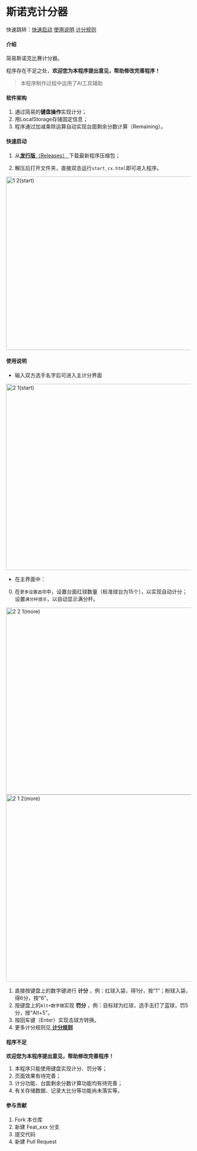 # 斯诺克计分器

快速跳转：[快速启动](https://github.com/ChenTianyi2025/snooker-scorer/blob/main/README.md#%E5%BF%AB%E9%80%9F%E5%90%AF%E5%8A%A8)  [使用说明](https://github.com/ChenTianyi2025/snooker-scorer/blob/main/README.md#%E4%BD%BF%E7%94%A8%E8%AF%B4%E6%98%8E)  [计分规则](https://github.com/ChenTianyi2025/snooker-scorer/blob/main/rules.md)

#### 介绍
简易斯诺克比赛计分器。

程序存在不足之处，**欢迎您为本程序提出意见，帮助修改完善程序！**
> 本程序制作过程中运用了AI工具辅助


#### 软件架构
1. 通过简易的**键盘操作**实现计分；
2. 用LocalStorage存储固定信息；
3. 程序通过加减乘除运算自动实现台面剩余分数计算（Remaining）。


#### 快速启动

1. 从[**发行版**（Releases） ](https://github.com/ChenTianyi2025/snooker-scorer/releases/tag/v1.2)下载最新程序压缩包；

2. 解压后打开文件夹，直接双击运行`start_cx.html`即可进入程序。
<img width="919" height="472" alt="1 2(start)" src="https://github.com/user-attachments/assets/f201fe63-477e-4cf1-8187-ad777c9fd05c" />


#### 使用说明

- 输入双方选手名字后可进入主计分界面
<img width="960" height="507.5" alt="2 1(start)" src="https://github.com/user-attachments/assets/7dbbe8b3-4898-4dc4-b3d4-e67b69b31298" />

- 在主界面中：
0. 在`更多设置选项`中，设置台面红球数量（标准球台为15个），以实现自动计分；设置`满分杆提示`，以自动显示满分杆。
<img width="960" height="509" alt="2 2 1(more)" src="https://github.com/user-attachments/assets/1b6fa21f-19ce-44c8-9337-86dd380c9be5" />
<img width="960" height="509" alt="2 1 2(more)" src="https://github.com/user-attachments/assets/99804d0b-3b6e-41ab-ae82-ee6980e49684" />

1. 直接按键盘上的数字键进行 **计分** ，例：红球入袋，得1分，按“1”；粉球入袋，得6分，按“6”。
2. 按键盘上的`Alt+数字键`实现 **罚分** ，例：目标球为红球，选手击打了蓝球，罚5分，按“Alt+5”。
3. 按回车键（Enter）实现击球方转换。
4. 更多计分规则见[ **计分规则** ](https://github.com/ChenTianyi2025/snooker-scorer/blob/main/rules.md)

#### 程序不足
**欢迎您为本程序提出意见，帮助修改完善程序！**
1. 本程序只能使用键盘实现计分、罚分等；
2. 页面效果有待完善；
3. 计分功能、台面剩余分数计算功能均有待完善；
4. 有关存储数据、记录大比分等功能尚未落实等。

#### 参与贡献

1.  Fork 本仓库
2.  新建 Feat_xxx 分支
3.  提交代码
4.  新建 Pull Request
